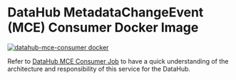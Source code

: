 # DataHub MetadataChangeEvent (MCE) Consumer Docker Image

[![datahub-mce-consumer docker](https://github.com/datahub-project/datahub/workflows/datahub-mce-consumer%20docker/badge.svg)](https://github.com/datahub-project/datahub/actions?query=workflow%3A%22datahub-mce-consumer+docker%22)

Refer to [DataHub MCE Consumer Job](../../metadata-jobs/mce-consumer-job) to have a quick understanding of the architecture and
responsibility of this service for the DataHub.
